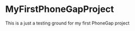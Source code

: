MyFirstPhoneGapProject
======================

This is a just a testing ground for my first PhoneGap project
